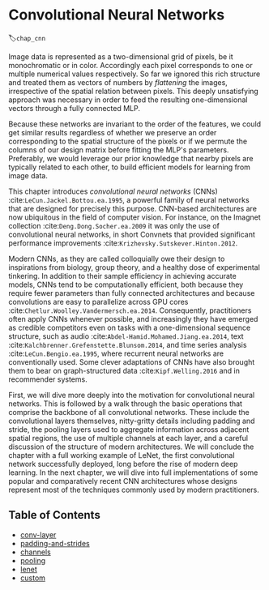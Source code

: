# Convolutional Neural Networks
:label:`chap_cnn`

Image data is represented as a two-dimensional grid of pixels, be it
monochromatic or in color. Accordingly each pixel corresponds to one
or multiple numerical values respectively. So far we ignored this rich
structure and treated them as vectors of numbers by *flattening* the
images, irrespective of the spatial relation between pixels. This
deeply unsatisfying approach was necessary in order to feed the
resulting one-dimensional vectors through a fully connected MLP.

Because these networks are invariant to the order of the features, we
could get similar results regardless of whether we preserve an order
corresponding to the spatial structure of the pixels or if we permute
the columns of our design matrix before fitting the MLP's parameters.
Preferably, we would leverage our prior knowledge that nearby pixels
are typically related to each other, to build efficient models for
learning from image data.

This chapter introduces *convolutional neural networks* (CNNs)
:cite:`LeCun.Jackel.Bottou.ea.1995`, a powerful family of neural networks that
are designed for precisely this purpose.
CNN-based architectures are
now ubiquitous in the field of computer vision.
For instance, on the Imagnet collection
:cite:`Deng.Dong.Socher.ea.2009` it was only the use of convolutional neural
networks, in short Convnets that provided significant performance
improvements :cite:`Krizhevsky.Sutskever.Hinton.2012`.

Modern CNNs, as they are called colloquially owe their design to
inspirations from biology, group theory, and a healthy dose of
experimental tinkering.  In addition to their sample efficiency in
achieving accurate models, CNNs tend to be computationally efficient,
both because they require fewer parameters than fully connected
architectures and because convolutions are easy to parallelize across
GPU cores :cite:`Chetlur.Woolley.Vandermersch.ea.2014`.  Consequently, practitioners often
apply CNNs whenever possible, and increasingly they have emerged as
credible competitors even on tasks with a one-dimensional sequence
structure, such as audio :cite:`Abdel-Hamid.Mohamed.Jiang.ea.2014`, text
:cite:`Kalchbrenner.Grefenstette.Blunsom.2014`, and time series analysis
:cite:`LeCun.Bengio.ea.1995`, where recurrent neural networks are
conventionally used.  Some clever adaptations of CNNs have also
brought them to bear on graph-structured data :cite:`Kipf.Welling.2016` and
in recommender systems.

First, we will dive more deeply into the motivation for convolutional
neural networks. This is followed by a walk through the basic operations
that comprise the backbone of all convolutional networks.
These include the convolutional layers themselves,
nitty-gritty details including padding and stride,
the pooling layers used to aggregate information
across adjacent spatial regions,
the use of multiple channels  at each layer,
and a careful discussion of the structure of modern architectures.
We will conclude the chapter with a full working example of LeNet,
the first convolutional network successfully deployed,
long before the rise of modern deep learning.
In the next chapter, we will dive into full implementations
of some popular and comparatively recent CNN architectures
whose designs represent most of the techniques
commonly used by modern practitioners.

## Table of Contents
 - [conv-layer](conv-layer.ipynb)
 - [padding-and-strides](padding-and-strides.ipynb)
 - [channels](channels.ipynb)
 - [pooling](pooling.ipynb)
 - [lenet](lenet.ipynb)
 - [custom](custom.ipynb)